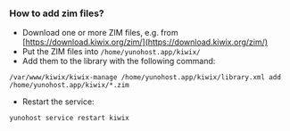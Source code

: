 ### How to add zim files?

- Download one or more ZIM files, e.g. from [https://download.kiwix.org/zim/](https://download.kiwix.org/zim/)
- Put the ZIM files into `/home/yunohost.app/kiwix/`
- Add them to the library with the following command:
```
/var/www/kiwix/kiwix-manage /home/yunohost.app/kiwix/library.xml add /home/yunohost.app/kiwix/*.zim
```

- Restart the service:

`yunohost service restart kiwix`
